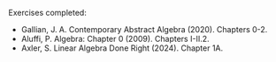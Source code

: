 Exercises completed:
- Gallian, J. A. Contemporary Abstract Algebra (2020). Chapters 0-2.
- Aluffi, P. Algebra: Chapter 0 (2009). Chapters I-II.2.
- Axler, S. Linear Algebra Done Right (2024). Chapter 1A.
